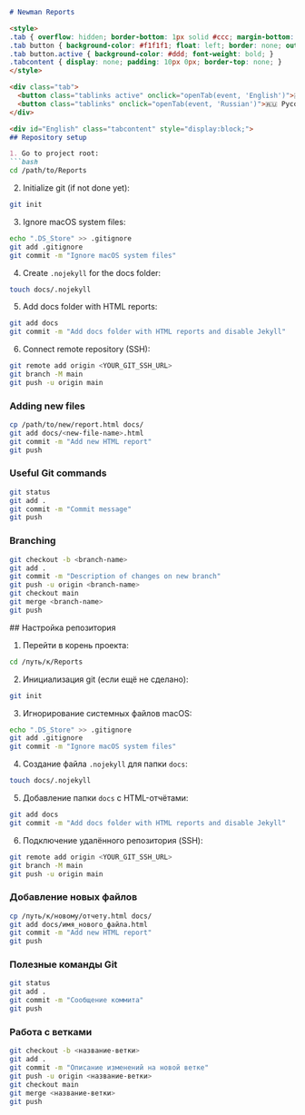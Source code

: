````markdown
# Newman Reports

<style>
.tab { overflow: hidden; border-bottom: 1px solid #ccc; margin-bottom: 10px; }
.tab button { background-color: #f1f1f1; float: left; border: none; outline: none; cursor: pointer; padding: 8px 16px; transition: 0.3s; font-size: 14px; }
.tab button.active { background-color: #ddd; font-weight: bold; }
.tabcontent { display: none; padding: 10px 0px; border-top: none; }
</style>

<div class="tab">
  <button class="tablinks active" onclick="openTab(event, 'English')">🇬🇧 English</button>
  <button class="tablinks" onclick="openTab(event, 'Russian')">🇷🇺 Русский</button>
</div>

<div id="English" class="tabcontent" style="display:block;">
## Repository setup

1. Go to project root:
```bash
cd /path/to/Reports
````

2. Initialize git (if not done yet):

```bash
git init
```

3. Ignore macOS system files:

```bash
echo ".DS_Store" >> .gitignore
git add .gitignore
git commit -m "Ignore macOS system files"
```

4. Create `.nojekyll` for the docs folder:

```bash
touch docs/.nojekyll
```

5. Add docs folder with HTML reports:

```bash
git add docs
git commit -m "Add docs folder with HTML reports and disable Jekyll"
```

6. Connect remote repository (SSH):

```bash
git remote add origin <YOUR_GIT_SSH_URL>
git branch -M main
git push -u origin main
```

### Adding new files

```bash
cp /path/to/new/report.html docs/
git add docs/<new-file-name>.html
git commit -m "Add new HTML report"
git push
```

### Useful Git commands

```bash
git status
git add .
git commit -m "Commit message"
git push
```

### Branching

```bash
git checkout -b <branch-name>
git add .
git commit -m "Description of changes on new branch"
git push -u origin <branch-name>
git checkout main
git merge <branch-name>
git push
```

</div>

<div id="Russian" class="tabcontent">
## Настройка репозитория

1. Перейти в корень проекта:

```bash
cd /путь/к/Reports
```

2. Инициализация git (если ещё не сделано):

```bash
git init
```

3. Игнорирование системных файлов macOS:

```bash
echo ".DS_Store" >> .gitignore
git add .gitignore
git commit -m "Ignore macOS system files"
```

4. Создание файла `.nojekyll` для папки `docs`:

```bash
touch docs/.nojekyll
```

5. Добавление папки `docs` с HTML-отчётами:

```bash
git add docs
git commit -m "Add docs folder with HTML reports and disable Jekyll"
```

6. Подключение удалённого репозитория (SSH):

```bash
git remote add origin <YOUR_GIT_SSH_URL>
git branch -M main
git push -u origin main
```

### Добавление новых файлов

```bash
cp /путь/к/новому/отчету.html docs/
git add docs/имя_нового_файла.html
git commit -m "Add new HTML report"
git push
```

### Полезные команды Git

```bash
git status
git add .
git commit -m "Сообщение коммита"
git push
```

### Работа с ветками

```bash
git checkout -b <название-ветки>
git add .
git commit -m "Описание изменений на новой ветке"
git push -u origin <название-ветки>
git checkout main
git merge <название-ветки>
git push
```

</div>

<script>
function openTab(evt, tabName) {
  var i, tabcontent, tablinks;
  tabcontent = document.getElementsByClassName("tabcontent");
  for (i = 0; i < tabcontent.length; i++) { tabcontent[i].style.display = "none"; }
  tablinks = document.getElementsByClassName("tablinks");
  for (i = 0; i < tablinks.length; i++) { tablinks[i].className = tablinks[i].className.replace(" active", ""); }
  document.getElementById(tabName).style.display = "block";
  evt.currentTarget.className += " active";
}
</script>
